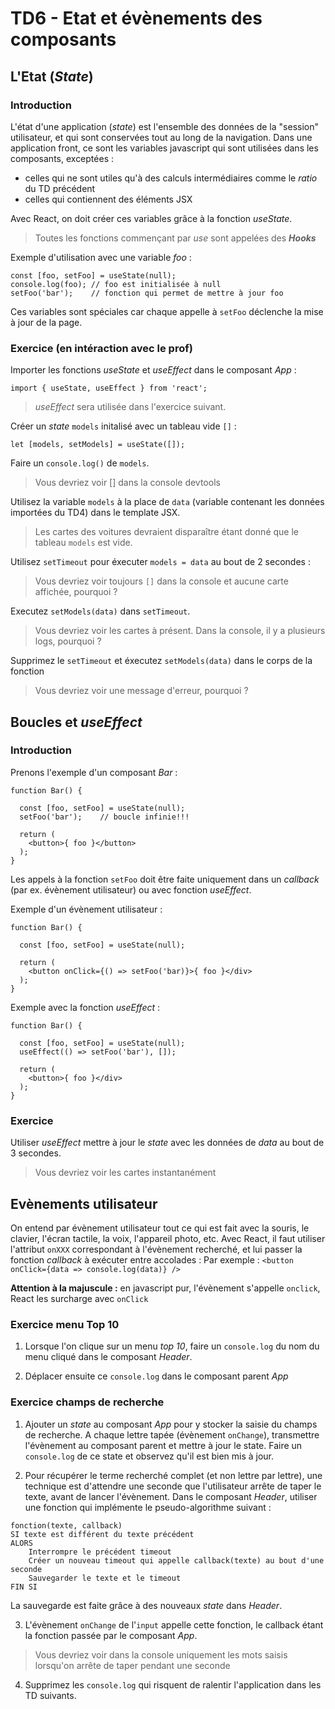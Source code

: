 # TD6 - Etat et évènements des composants

## L'Etat (_State_)

### Introduction

L'état d'une application (_state_) est l'ensemble des données de la "session" utilisateur, et qui sont conservées tout au long de la navigation.
Dans une application front, ce sont les variables javascript qui sont utilisées dans les composants, exceptées : 
- celles qui ne sont utiles qu'à des calculs intermédiaires comme le _ratio_ du TD précédent
- celles qui contiennent des éléments JSX

Avec React, on doit créer ces variables grâce à la fonction _useState_. 

> Toutes les fonctions commençant par _use_ sont appelées des **_Hooks_**

Exemple d'utilisation avec une variable _foo_ :

```
const [foo, setFoo] = useState(null);
console.log(foo); // foo est initialisée à null
setFoo('bar');    // fonction qui permet de mettre à jour foo
```

Ces variables sont spéciales car chaque appelle à `setFoo` déclenche la mise à jour de la page.

### Exercice (en intéraction avec le prof)

Importer les fonctions _useState_ et _useEffect_ dans le composant _App_ :

```
import { useState, useEffect } from 'react';
```

> _useEffect_ sera utilisée dans l'exercice suivant.

Créer un _state_ `models` initalisé avec un tableau vide `[]` :

```
let [models, setModels] = useState([]);
```

Faire un `console.log()` de `models`.

> Vous devriez voir [] dans la console devtools

Utilisez la variable `models` à la place de `data` (variable contenant les données importées du TD4) dans le template JSX.

> Les cartes des voitures devraient disparaître étant donné que le tableau `models` est vide.

Utilisez `setTimeout` pour éxecuter `models = data` au bout de 2 secondes :

> Vous devriez voir toujours `[]` dans la console et aucune carte affichée, pourquoi ?

Executez `setModels(data)` dans `setTimeout`.

> Vous devriez voir les cartes à présent. Dans la console, il y a plusieurs logs, pourquoi ?

Supprimez le `setTimeout` et éxecutez `setModels(data)` dans le corps de la fonction

> Vous devriez voir une message d'erreur, pourquoi ?


## Boucles et _useEffect_

### Introduction

Prenons l'exemple d'un composant _Bar_ :

```
function Bar() {

  const [foo, setFoo] = useState(null);
  setFoo('bar');    // boucle infinie!!!

  return (
    <button>{ foo }</button>
  );
}
```

Les appels à la fonction `setFoo` doit être faite uniquement dans un _callback_ (par ex. évènement utilisateur) ou avec fonction _useEffect_.

Exemple d'un évènement utilisateur :

```
function Bar() {
  
  const [foo, setFoo] = useState(null);
  
  return (
    <button onClick={() => setFoo('bar)}>{ foo }</div>
  );
}
```

Exemple avec la fonction _useEffect_ :

```
function Bar() {
  
  const [foo, setFoo] = useState(null);
  useEffect(() => setFoo('bar'), []);

  return (
    <button>{ foo }</div>
  );
}
```

### Exercice

Utiliser _useEffect_ mettre à jour le _state_ avec les données de _data_ au bout de 3 secondes.

> Vous devriez voir les cartes instantanément

## Evènements utilisateur

On entend par évènement utilisateur tout ce qui est fait avec la souris, le clavier, l'écran tactile, la voix, l'appareil photo, etc.
Avec React, il faut utiliser l'attribut `onXXX` correspondant à l'évènement recherché, et lui passer la fonction _callback_ à exécuter entre accolades :
Par exemple :
`<button onClick={data => console.log(data)} />` 

**Attention à la majuscule :** en javascript pur, l'évènement s'appelle `onclick`, React les surcharge avec `onClick`

### Exercice menu Top 10

1. Lorsque l'on clique sur un menu _top 10_, faire un `console.log` du nom du menu cliqué dans le composant _Header_.

2. Déplacer ensuite ce `console.log` dans le composant parent _App_

### Exercice champs de recherche

1. Ajouter un _state_ au composant _App_ pour y stocker la saisie du champs de recherche.
A chaque lettre tapée (évènement `onChange`), transmettre l'évènement au composant parent et mettre à jour le state. Faire un `console.log` de ce state et observez qu'il est bien mis à jour.

2. Pour récupérer le terme recherché complet (et non lettre par lettre), une technique est d'attendre une seconde que l'utilisateur arrête de taper le texte, avant de lancer l'évènement.
Dans le composant _Header_, utiliser une fonction qui implémente le pseudo-algorithme suivant :

```
fonction(texte, callback)
SI texte est différent du texte précédent
ALORS
    Interrompre le précédent timeout
    Créer un nouveau timeout qui appelle callback(texte) au bout d'une seconde
    Sauvegarder le texte et le timeout
FIN SI
```

La sauvegarde est faite grâce à des nouveaux _state_ dans _Header_.

3. L'évènement `onChange` de l'`input` appelle cette fonction, le callback étant la fonction passée par le composant _App_.

> Vous devriez voir dans la console uniquement les mots saisis lorsqu'on arrête de taper pendant une seconde

4. Supprimez les `console.log` qui risquent de ralentir l'application dans les TD suivants.

